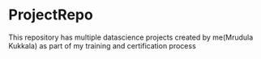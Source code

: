 # ProjectRepo
This repository has multiple datascience projects created by me(Mrudula Kukkala) as part of my training and certification process

